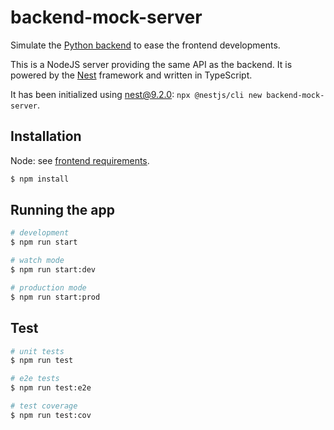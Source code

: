 # backend-mock-server

Simulate the [Python backend](../backend/README.md) to ease the frontend developments.

This is a NodeJS server providing the same API as the backend.
It is powered by the [Nest](https://github.com/nestjs/nest) framework and written in TypeScript.

It has been initialized using nest@9.2.0: `npx @nestjs/cli new backend-mock-server`.


## Installation

Node: see [frontend requirements](../frontend/README.md).

```bash
$ npm install
```

## Running the app

```bash
# development
$ npm run start

# watch mode
$ npm run start:dev

# production mode
$ npm run start:prod
```

## Test

```bash
# unit tests
$ npm run test

# e2e tests
$ npm run test:e2e

# test coverage
$ npm run test:cov
```
